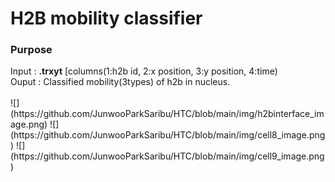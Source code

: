 # H2B mobility classifier
<h3>Purpose</h3> 
Input : <b>.trxyt</b> [columns(1:h2b id, 2:x position, 3:y position, 4:time)<br>
Ouput : Classified mobility(3types) of h2b in nucleus.
<br>
<br>
![](https://github.com/JunwooParkSaribu/HTC/blob/main/img/h2binterface_image.png)
![](https://github.com/JunwooParkSaribu/HTC/blob/main/img/cell8_image.png)
![](https://github.com/JunwooParkSaribu/HTC/blob/main/img/cell9_image.png)
